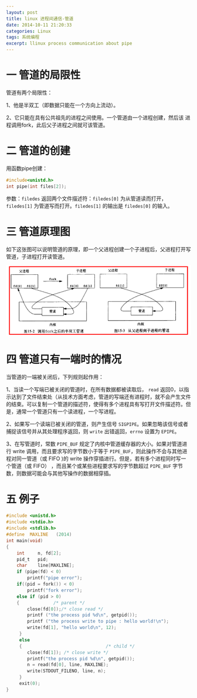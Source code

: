 ```yaml
---
layout: post
title: linux 进程间通信-管道
date: 2014-10-11 21:20:33
categories: Linux
tags: 系统编程
excerpt: llinux process communication about pipe
---
```


# 一 管道的局限性

管道有两个局限性：

1、他是半双工（即数据只能在一个方向上流动）。

2、它只能在具有公共祖先的进程之间使用。一个管道由一个进程创建，然后该 进程调用fork，此后父子进程之间就可该管道。

# 二 管道的创建

用函数pipe创建：

```c
#include<unistd.h>
int pipe(int files[2]);
```

参数：`filedes` 返回两个文件描述符：`filedes[0]` 为从管道读而打开，`filedes[1]` 为管道写而打开。`filedes[1]` 的输出是 `filedes[0]` 的输入。

# 三 管道原理图

如下这张图可以说明管道的原理，即一个父进程创建一个子进程后，父进程打开写管道，子进程打开读管道。

![](/assets/linux/linux-process-pipe-1.png) 

# 四 管道只有一端时的情况

当管道的一端被关闭后，下列规则起作用：

1、当读一个写端已被关闭的管道时，在所有数据都被读取后， `read` 返回0，以指示达到了文件结束处（从技术方面考虑，管道的写端还有进程时，就不会产生文件的结束。可以复制一个管道的描述符，使得有多个进程具有写打开文件描述符。但是，通常一个管道只有一个读进程，一个写进程。

2、如果写一个读端已被关闭的管道，则产生信号 `SIGPIPE`。如果忽略该信号或者捕捉该信号并从其处理程序返回，则 `write` 出错返回，`errno` 设置为 `EPIPE`。

3、在写管道时，常数 `PIPE_BUF` 规定了内核中管道缓存器的大小。如果对管道进行 write 调用，而且要求写的字节数小于等于 `PIPE_BUF`，则此操作不会与其他进程对同一管道（或 FIFO )的 write 操作穿插进行。但是，若有多个进程同时写一个管道（或 FIFO） ，而且某个或某些进程要求写的字节数超过 `PIPE_BUF` 字节数，则数据可能会与其他写操作的数据相穿插。

# 五 例子
```c
#include <unistd.h>
#include <stdio.h>
#include <stdlib.h>
#define  MAXLINE   (2014)
int main(void)
{
    int     n, fd[2];
    pid_t   pid;
    char    line[MAXLINE];
    if (pipe(fd) < 0)
        printf("pipe error");
    if((pid = fork()) < 0)
        printf("fork error");
    else if (pid > 0) 
    {             /* parent */
        close(fd[0]);/* close read */
        printf ("the process pid %d\n", getpid());
        printf ("the process write to pipe : hello world!\n");
        write(fd[1], "hello world\n", 12);
     } 
     else
     {                                /* child */
        close(fd[1]); /* close write */
        printf("the process pid %d\n", getpid());
        n = read(fd[0], line, MAXLINE);
        write(STDOUT_FILENO, line, n);
     }
     exit(0);
}
```









